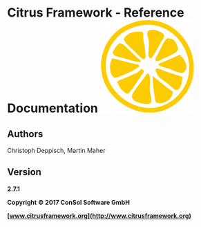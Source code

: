 # Citrus Framework - Reference Documentation ![citrus-logo](images/citrus_logo.png) 

## Authors

Christoph Deppisch, Martin Maher

## Version

**2.7.1**

**Copyright © 2017 ConSol Software GmbH**

**[www.citrusframework.org](http://www.citrusframework.org)**

